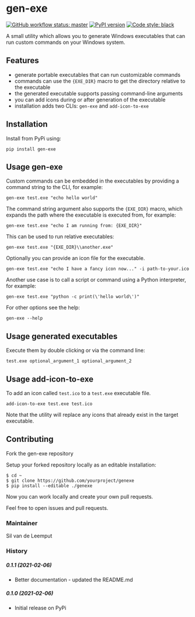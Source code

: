 # gen-exe

[![GitHub workflow status: master](https://github.com/silvandeleemput/gen-exe/workflows/test-and-deploy/badge.svg?branch=master)](https://github.com/silvandeleemput/gen-exe/workflows)
[![PyPI version](https://badge.fury.io/py/gen-exe.svg)](https://badge.fury.io/py/gen-exe) 
[![Code style: black](https://img.shields.io/badge/code%20style-black-000000.svg)](https://github.com/psf/black)


A small utility which allows you to generate Windows executables that can run custom commands on your Windows system.

## Features

* generate portable executables that can run customizable commands
* commands can use the `{EXE_DIR}` macro to get the directory relative to the executable 
* the generated executable supports passing command-line arguments
* you can add icons during or after generation of the executable
* installation adds two CLIs: `gen-exe` and `add-icon-to-exe`

## Installation

Install from PyPi using:

`pip install gen-exe`

## Usage gen-exe

Custom commands can be embedded in the executables by providing a command string to the CLI, for example:

`gen-exe test.exe "echo hello world"`

The command string argument also supports the `{EXE_DIR}` macro, which expands the path where the
executable is executed from, for example:

`gen-exe test.exe "echo I am running from: {EXE_DIR}"`

This can be used to run relative executables:

`gen-exe test.exe "{EXE_DIR}\\another.exe"`

Optionally you can provide an icon file for the executable.

`gen-exe test.exe "echo I have a fancy icon now..." -i path-to-your.ico`

Another use case is to call a script or command using a Python interpreter, for example:

`gen-exe test.exe "python -c print(\'hello world\')"`

For other options see the help:

`gen-exe --help`

## Usage generated executables

Execute them by double clicking or via the command line:

`test.exe optional_argument_1 optional_argument_2`


## Usage add-icon-to-exe

To add an icon called `test.ico` to a `test.exe` executable file.

`add-icon-to-exe test.exe test.ico`

Note that the utility will replace any icons that already exist in the target executable.


## Contributing

Fork the gen-exe repository

Setup your forked repository locally as an editable installation:

```
$ cd ~
$ git clone https://github.com/yourproject/genexe
$ pip install --editable ./genexe
```

Now you can work locally and create your own pull requests.

Feel free to open issues and pull requests.

### Maintainer

Sil van de Leemput

### History

##### 0.1.1 (2021-02-06)

* Better documentation - updated the README.md

##### 0.1.0 (2021-02-06)

* Initial release on PyPi
